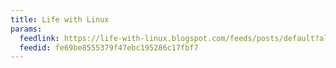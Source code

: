 ```yaml
---
title: Life with Linux
params:
  feedlink: https://life-with-linux.blogspot.com/feeds/posts/default?alt=rss
  feedid: fe69be8555379f47ebc195286c17fbf7
---
```

